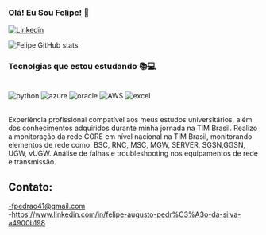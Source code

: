 

### Olá! Eu Sou Felipe! 👋


[![Linkedin](https://img.shields.io/badge/LinkedIn-0077B5?style=for-the-badge&logo=linkedin&logoColor=white)](https://www.linkedin.com/in/felipe-augusto-pedr%C3%A3o-da-silva-a4900b198)

![Felipe GitHub stats](https://github-readme-stats.vercel.app/api?username=felipeaugusto2001&show_icons=true&theme=tokyonight)

### Tecnolgias que estou estudando 📚💻

<div style="display: inline_block"><br/>
    <img align="center" alt="python" src="https://img.shields.io/badge/Python-3776AB?style=for-the-badge&logo=python&logoColor=white" />
    <img align="center" alt="azure" src="https://img.shields.io/badge/Microsoft_Azure-0089D6?style=for-the-badge&logo=microsoft-azure&logoColor=white" />
     <img align="center" alt="oracle" src="https://img.shields.io/badge/Oracle-F80000?style=for-the-badge&logo=oracle&logoColor=black" />
      <img align="center" alt="AWS" src="https://img.shields.io/badge/Amazon_AWS-232F3E?style=for-the-badge&logo=amazon-aws&logoColor=white" />
      <img align="center" alt="excel" src="https://img.shields.io/badge/Microsoft_Excel-217346?style=for-the-badge&logo=microsoft-excel&logoColor=white" />
</div><br/>

Experiência profissional compatível aos meus estudos universitários, além dos conhecimentos adquiridos durante minha jornada na TIM Brasil.
Realizo a monitoração da rede CORE em nível nacional na TIM Brasil, monitorando elementos de rede como: BSC, RNC, MSC, MGW, SERVER, SGSN,GGSN, UGW, vUGW.
Análise de falhas e troubleshooting nos equipamentos de rede e transmissão.

## Contato:

-fpedrao41@gmail.com<br/>
-https://www.linkedin.com/in/felipe-augusto-pedr%C3%A3o-da-silva-a4900b198<br/>
